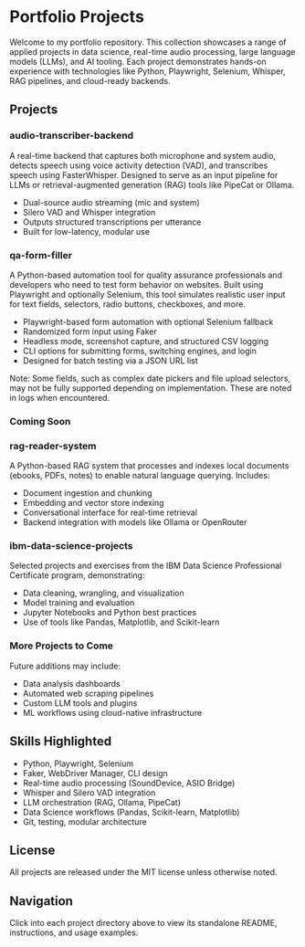 # Portfolio Projects

Welcome to my portfolio repository. This collection showcases a range of applied projects in data science, real-time audio processing, large language models (LLMs), and AI tooling. Each project demonstrates hands-on experience with technologies like Python, Playwright, Selenium, Whisper, RAG pipelines, and cloud-ready backends.

## Projects

### audio-transcriber-backend

A real-time backend that captures both microphone and system audio, detects speech using voice activity detection (VAD), and transcribes speech using FasterWhisper. Designed to serve as an input pipeline for LLMs or retrieval-augmented generation (RAG) tools like PipeCat or Ollama.

- Dual-source audio streaming (mic and system)
- Silero VAD and Whisper integration
- Outputs structured transcriptions per utterance
- Built for low-latency, modular use

### qa-form-filler

A Python-based automation tool for quality assurance professionals and developers who need to test form behavior on websites. Built using Playwright and optionally Selenium, this tool simulates realistic user input for text fields, selectors, radio buttons, checkboxes, and more.

- Playwright-based form automation with optional Selenium fallback
- Randomized form input using Faker
- Headless mode, screenshot capture, and structured CSV logging
- CLI options for submitting forms, switching engines, and login
- Designed for batch testing via a JSON URL list

Note: Some fields, such as complex date pickers and file upload selectors, may not be fully supported depending on implementation. These are noted in logs when encountered.

### Coming Soon

### rag-reader-system

A Python-based RAG system that processes and indexes local documents (ebooks, PDFs, notes) to enable natural language querying. Includes:

- Document ingestion and chunking
- Embedding and vector store indexing
- Conversational interface for real-time retrieval
- Backend integration with models like Ollama or OpenRouter

### ibm-data-science-projects

Selected projects and exercises from the IBM Data Science Professional Certificate program, demonstrating:

- Data cleaning, wrangling, and visualization
- Model training and evaluation
- Jupyter Notebooks and Python best practices
- Use of tools like Pandas, Matplotlib, and Scikit-learn

### More Projects to Come

Future additions may include:

- Data analysis dashboards
- Automated web scraping pipelines
- Custom LLM tools and plugins
- ML workflows using cloud-native infrastructure

## Skills Highlighted

- Python, Playwright, Selenium
- Faker, WebDriver Manager, CLI design
- Real-time audio processing (SoundDevice, ASIO Bridge)
- Whisper and Silero VAD integration
- LLM orchestration (RAG, Ollama, PipeCat)
- Data Science workflows (Pandas, Scikit-learn, Matplotlib)
- Git, testing, modular architecture

## License

All projects are released under the MIT license unless otherwise noted.

## Navigation

Click into each project directory above to view its standalone README, instructions, and usage examples.
